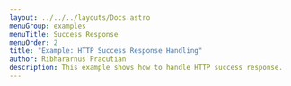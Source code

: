 ```yaml
---
layout: ../../../layouts/Docs.astro
menuGroup: examples
menuTitle: Success Response
menuOrder: 2
title: "Example: HTTP Success Response Handling"
author: Ribhararnus Pracutian
description: This example shows how to handle HTTP success response.
---
```


<csb-viewer id="example-http-success-response-handling-t4yvtx" height="100vh"></csb-viewer>
